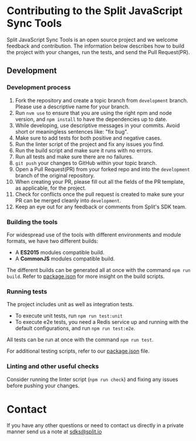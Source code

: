 # Contributing to the Split JavaScript Sync Tools

Split JavaScript Sync Tools is an open source project and we welcome feedback and contribution. The information below describes how to build the project with your changes, run the tests, and send the Pull Request(PR).

## Development

### Development process

1. Fork the repository and create a topic branch from `development` branch. Please use a descriptive name for your branch.
2. Run `nvm use` to ensure that you are using the right npm and node version, and `npm install` to have the dependencies up to date.
3. While developing, use descriptive messages in your commits. Avoid short or meaningless sentences like: "fix bug".
4. Make sure to add tests for both positive and negative cases.
5. Run the linter script of the project and fix any issues you find.
6. Run the build script and make sure it runs with no errors.
7. Run all tests and make sure there are no failures.
8. `git push` your changes to GitHub within your topic branch.
9. Open a Pull Request(PR) from your forked repo and into the `development` branch of the original repository.
10. When creating your PR, please fill out all the fields of the PR template, as applicable, for the project.
11. Check for conflicts once the pull request is created to make sure your PR can be merged cleanly into `development`.
12. Keep an eye out for any feedback or comments from Split's SDK team.

### Building the tools

For widespread use of the tools with different environments and module formats, we have two different builds:
* A **ES2015** modules compatible build.
* A **CommonJS** modules compatible build.

The different builds can be generated all at once with the command `npm run build`. Refer to [package.json](package.json) for more insight on the build scripts.

### Running tests

The project includes unit as well as integration tests.

- To execute unit tests, run `npm run test:unit`
- To execute e2e tests, you need a Redis service up and running with the default configurations, and run `npm run test:e2e`.

All tests can be run at once with the command `npm run test`.

For additional testing scripts, refer to our [package.json](package.json) file.

### Linting and other useful checks

Consider running the linter script (`npm run check`) and fixing any issues before pushing your changes.

# Contact

If you have any other questions or need to contact us directly in a private manner send us a note at sdks@split.io
